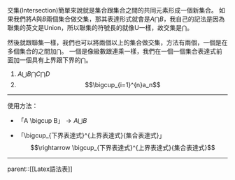 交集(Intersection)簡單來說就是集合跟集合之間的共同元素形成一個新集合。
如果我們將$A$與$B$兩個集合做交集，那其表達形式就會是$A\bigcap B$，我自己的記法是因為聯集的英文是Union，所以聯集的符號長的就像U一樣，故交集是$\bigcap$。

然後就跟聯集一樣，我們也可以將兩個以上的集合做交集，方法有兩個，一個是在多個集合的之間加$\bigcap$。 一個是像級數跟連乘一樣，我們在一個一個集合表達式前面加一個具有上界跟下界的$\bigcap$。

1. $A\bigcup B\bigcap C\bigcap D$
2. $$\bigcup_{i=1}^{n}a_n$$
- - -
使用方法：
- 「A \\bigcup B」$\rightarrow A\bigcup B$


- 「\\bigcup_{下界表達式}^{上界表達式}{集合表達式}」$$\rightarrow \bigcup_{下界表達式}^{上界表達式}{集合表達式}$$
- - -
parent::[[Latex語法表]]